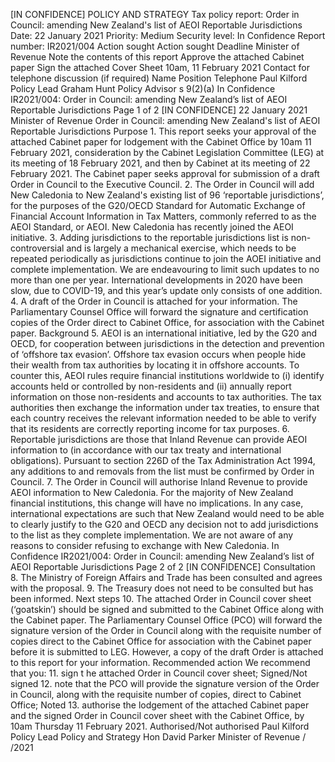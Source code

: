 \[IN CONFIDENCE\] POLICY AND STRATEGY Tax policy report: Order in Council: amending New Zealand's list of AEOI Reportable Jurisdictions Date: 22 January 2021 Priority: Medium Security level: In Confidence Report number: IR2021/004 Action sought Action sought Deadline Minister of Revenue Note the contents of this report Approve the attached Cabinet paper Sign the attached Cover Sheet 10am, 11 February 2021 Contact for telephone discussion (if required) Name Position Telephone Paul Kilford Policy Lead Graham Hunt Policy Advisor s 9(2)(a) In Confidence IR2021/004: Order in Council: amending New Zealand’s list of AEOI Reportable Jurisdictions Page 1 of 2 \[IN CONFIDENCE\] 22 January 2021 Minister of Revenue Order in Council: amending New Zealand's list of AEOI Reportable Jurisdictions Purpose 1. This report seeks your approval of the attached Cabinet paper for lodgement with the Cabinet Office by 10am 11 February 2021, consideration by the Cabinet Legislation Committee (LEG) at its meeting of 18 February 2021, and then by Cabinet at its meeting of 22 February 2021. The Cabinet paper seeks approval for submission of a draft Order in Council to the Executive Council. 2. The Order in Council will add New Caledonia to New Zealand's existing list of 96 ‘reportable jurisdictions’, for the purposes of the G20/OECD Standard for Automatic Exchange of Financial Account Information in Tax Matters, commonly referred to as the AEOI Standard, or AEOI. New Caledonia has recently joined the AEOI initiative. 3. Adding jurisdictions to the reportable jurisdictions list is non-controversial and is largely a mechanical exercise, which needs to be repeated periodically as jurisdictions continue to join the AOEI initiative and complete implementation. We are endeavouring to limit such updates to no more than one per year. International developments in 2020 have been slow, due to COVID-19, and this year’s update only consists of one addition. 4. A draft of the Order in Council is attached for your information. The Parliamentary Counsel Office will forward the signature and certification copies of the Order direct to Cabinet Office, for association with the Cabinet paper. Background 5. AEOI is an international initiative, led by the G20 and OECD, for cooperation between jurisdictions in the detection and prevention of ‘offshore tax evasion’. Offshore tax evasion occurs when people hide their wealth from tax authorities by locating it in offshore accounts. To counter this, AEOI rules require financial institutions worldwide to (i) identify accounts held or controlled by non-residents and (ii) annually report information on those non-residents and accounts to tax authorities. The tax authorities then exchange the information under tax treaties, to ensure that each country receives the relevant information needed to be able to verify that its residents are correctly reporting income for tax purposes. 6. Reportable jurisdictions are those that Inland Revenue can provide AEOI information to (in accordance with our tax treaty and international obligations). Pursuant to section 226D of the Tax Administration Act 1994, any additions to and removals from the list must be confirmed by Order in Council. 7. The Order in Council will authorise Inland Revenue to provide AEOI information to New Caledonia. For the majority of New Zealand financial institutions, this change will have no implications. In any case, international expectations are such that New Zealand would need to be able to clearly justify to the G20 and OECD any decision not to add jurisdictions to the list as they complete implementation. We are not aware of any reasons to consider refusing to exchange with New Caledonia. In Confidence IR2021/004: Order in Council: amending New Zealand’s list of AEOI Reportable Jurisdictions Page 2 of 2 \[IN CONFIDENCE\] Consultation 8. The Ministry of Foreign Affairs and Trade has been consulted and agrees with the proposal. 9. The Treasury does not need to be consulted but has been informed. Next steps 10. The attached Order in Council cover sheet (‘goatskin’) should be signed and submitted to the Cabinet Office along with the Cabinet paper. The Parliamentary Counsel Office (PCO) will forward the signature version of the Order in Council along with the requisite number of copies direct to the Cabinet Office for association with the Cabinet paper before it is submitted to LEG. However, a copy of the draft Order is attached to this report for your information. Recommended action We recommend that you: 11. sign t he attached Order in Council cover sheet; Signed/Not signed 12. note that the PCO will provide the signature version of the Order in Council, along with the requisite number of copies, direct to Cabinet Office; Noted 13. authorise the lodgement of the attached Cabinet paper and the signed Order in Council cover sheet with the Cabinet Office, by 10am Thursday 11 February 2021. Authorised/Not authorised Paul Kilford Policy Lead Policy and Strategy Hon David Parker Minister of Revenue / /2021